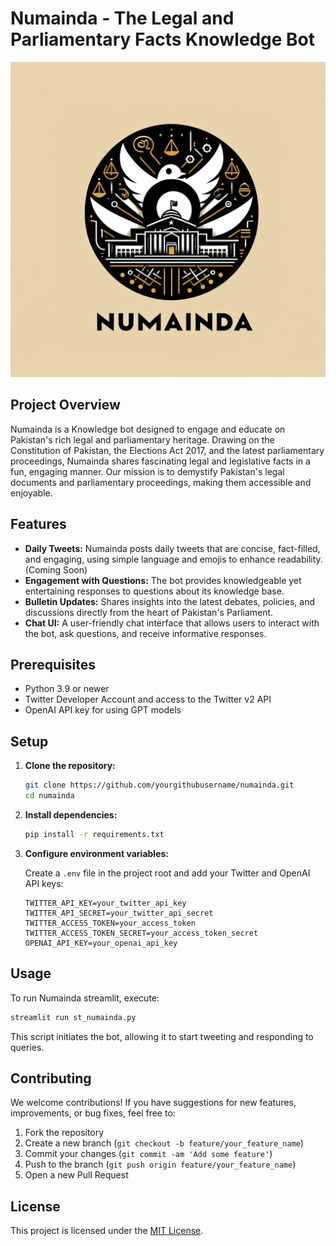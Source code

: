 # Numainda - The Legal and Parliamentary Facts Knowledge Bot

![Numainda Logo](logo.png)

## Project Overview

Numainda is a Knowledge bot designed to engage and educate on Pakistan's rich legal and parliamentary heritage. Drawing on the Constitution of Pakistan, the Elections Act 2017, and the latest parliamentary proceedings, Numainda shares fascinating legal and legislative facts in a fun, engaging manner. Our mission is to demystify Pakistan's legal documents and parliamentary proceedings, making them accessible and enjoyable.

## Features

- **Daily Tweets:** Numainda posts daily tweets that are concise, fact-filled, and engaging, using simple language and emojis to enhance readability. (Coming Soon)
- **Engagement with Questions:** The bot provides knowledgeable yet entertaining responses to questions about its knowledge base.
- **Bulletin Updates:** Shares insights into the latest debates, policies, and discussions directly from the heart of Pakistan's Parliament.
- **Chat UI:** A user-friendly chat interface that allows users to interact with the bot, ask questions, and receive informative responses.

## Prerequisites

- Python 3.9 or newer
- Twitter Developer Account and access to the Twitter v2 API 
- OpenAI API key for using GPT models

## Setup

1. **Clone the repository:**

   ```bash
   git clone https://github.com/yourgithubusername/numainda.git
   cd numainda
   ```

2. **Install dependencies:**

   ```bash
   pip install -r requirements.txt
   ```

3. **Configure environment variables:**

   Create a `.env` file in the project root and add your Twitter and OpenAI API keys:

   ```plaintext
   TWITTER_API_KEY=your_twitter_api_key
   TWITTER_API_SECRET=your_twitter_api_secret
   TWITTER_ACCESS_TOKEN=your_access_token
   TWITTER_ACCESS_TOKEN_SECRET=your_access_token_secret
   OPENAI_API_KEY=your_openai_api_key
   ```

## Usage

To run Numainda streamlit, execute:

```bash
streamlit run st_numainda.py
```

This script initiates the bot, allowing it to start tweeting and responding to queries.

## Contributing

We welcome contributions! If you have suggestions for new features, improvements, or bug fixes, feel free to:

1. Fork the repository
2. Create a new branch (`git checkout -b feature/your_feature_name`)
3. Commit your changes (`git commit -am 'Add some feature'`)
4. Push to the branch (`git push origin feature/your_feature_name`)
5. Open a new Pull Request

## License

This project is licensed under the [MIT License](LICENSE).